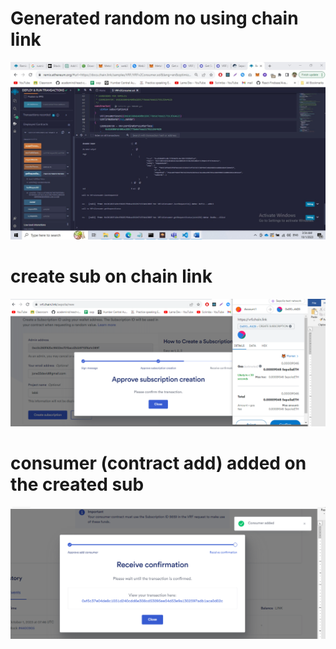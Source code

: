 # Generated random no using chain link 
![Alt Text](./Lab5.jpg)

# create sub on chain link
![Alt Text](./creat_sub_chainlink.png)

# consumer (contract add) added on the created sub
![Alt Text](./consumer_added_chainlink.png)
